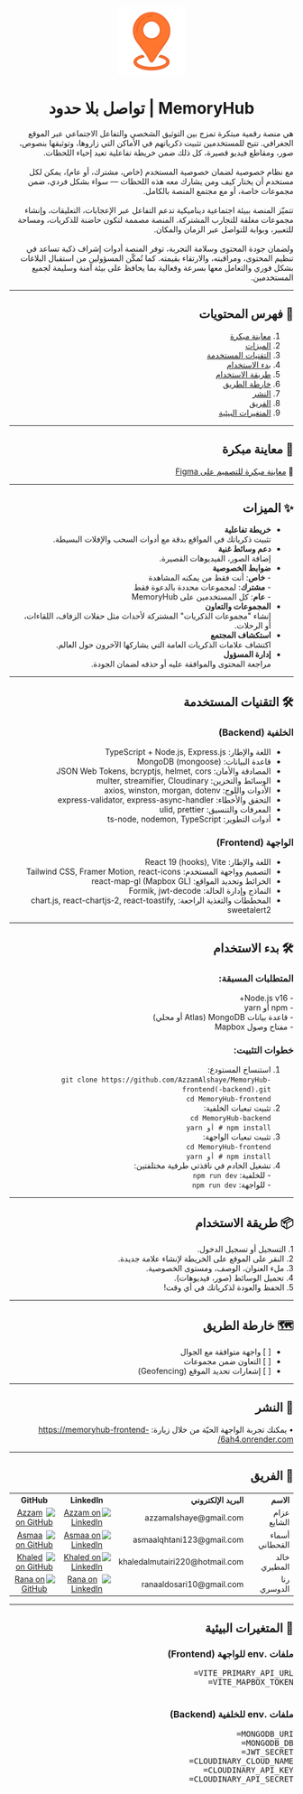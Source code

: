 <div dir="rtl">

  <p align="center">
    <img src="/public/m-logo.webp" alt="MemoryHub Logo" width="120" />
  </p>

  <h1 align="center">MemoryHub | تواصل بلا حدود</h1>

  <p align="right">
    هي منصة رقمية مبتكرة تمزج بين التوثيق الشخصي والتفاعل الاجتماعي عبر الموقع الجغرافي. تتيح للمستخدمين تثبيت ذكرياتهم في الأماكن التي زاروها، وتوثيقها بنصوص، صور، ومقاطع فيديو قصيرة، كل ذلك ضمن خريطة تفاعلية تعيد إحياء اللحظات.
    <br><br>
    مع نظام خصوصية لضمان خصوصية المستخدم (خاص، مشترك، أو عام)، يمكن لكل مستخدم أن يختار كيف ومن يشارك معه هذه اللحظات — سواء بشكل فردي، ضمن مجموعات خاصة، أو مع مجتمع المنصة بالكامل.
    <br><br>
    تتميّز المنصة ببيئة اجتماعية ديناميكية تدعم التفاعل عبر الإعجابات، التعليقات، وإنشاء مجموعات مغلقة للتجارب المشتركة. المنصة مصممة لتكون حاضنة للذكريات، ومساحة للتعبير، وبوابة للتواصل عبر الزمان والمكان.
    <br><br>
    ولضمان جودة المحتوى وسلامة التجربة، توفر المنصة أدوات إشراف ذكية تساعد في تنظيم المحتوى، ومراقبته، والارتقاء بقيمته. كما تُمكّن المسؤولين من استقبال البلاغات بشكل فوري والتعامل معها بسرعة وفعالية بما يحافظ على بيئة آمنة وسليمة لجميع المستخدمين.
  </p>

  <hr>

  <h2 align="right">🚀 فهرس المحتويات</h2>
  <ol align="right">
    <li><a href="#معاينة-مبكرة">معاينة مبكرة</a></li>
    <li><a href="#✨-الميزات">الميزات</a></li>
    <li><a href="#🛠️-التقنيات-المستخدمة">التقنيات المستخدمة</a></li>
    <li><a href="#🛠️-بدء-الاستخدام">بدء الاستخدام</a></li>
    <li><a href="#📦-طريقة-الاستخدام">طريقة الاستخدام</a></li>
    <li><a href="#🗺️-خارطة-الطريق">خارطة الطريق</a></li>
    <li><a href="#🔗-النشر">النشر</a></li>
    <li><a href="#👥-الفريق">الفريق</a></li>
    <li><a href="#🔑-المتغيرات-البيئية">المتغيرات البيئية</a></li>
  </ol>

  <hr>

  <!-- New section for the Figma preview -->
  <h2 align="right" id="معاينة-مبكرة">🔗 معاينة مبكرة</h2>
  <p align="right">
    🚧 <a href="https://www.figma.com/design/SS5Ju78KmE7LVDcO08baze/Memory-Hub?node-id=241-2&p=f&t=u3mIzPWTgMkL3QkG-0" target="_blank">
      معاينة مبكرة للتصميم على Figma
    </a>
  </p>

  <hr>

  <h2 align="right" id="✨-الميزات">✨ الميزات</h2>
  <ul align="right">
    <li><strong>خريطة تفاعلية</strong><br>تثبيت ذكرياتك في المواقع بدقة مع أدوات السحب والإفلات البسيطة.</li>
    <li><strong>دعم وسائط غنية</strong><br>إضافة الصور، الفيديوهات القصيرة.</li>
    <li><strong>ضوابط الخصوصية</strong><br>
      - <strong>خاص</strong>: أنت فقط من يمكنه المشاهدة<br>
      - <strong>مشترك</strong>: لمجموعات محددة بالدعوة فقط<br>
      - <strong>عام</strong>: كل المستخدمين على MemoryHub
    </li>
    <li><strong>المجموعات والتعاون</strong><br>إنشاء "مجموعات الذكريات" المشتركة لأحداث مثل حفلات الزفاف، اللقاءات، أو الرحلات.</li>
    <li><strong>استكشاف المجتمع</strong><br>اكتشاف علامات الذكريات العامة التي يشاركها الآخرون حول العالم.</li>
    <li><strong>إدارة المسؤول</strong><br>مراجعة المحتوى والموافقة عليه أو حذفه لضمان الجودة.</li>
  </ul>

  <hr>

  <h2 align="right" id="🛠️-التقنيات-المستخدمة">🛠️ التقنيات المستخدمة</h2>

  <h3 align="right">الخلفية (Backend)</h3>
  <ul align="right">
    <li>اللغة والإطار: TypeScript + Node.js, Express.js</li>
    <li>قاعدة البيانات: MongoDB (mongoose)</li>
    <li>المصادقة والأمان: JSON Web Tokens, bcryptjs, helmet, cors</li>
    <li>الوسائط والتخزين: multer, streamifier, Cloudinary</li>
    <li>الأدوات واللوج: axios, winston, morgan, dotenv</li>
    <li>التحقق والأخطاء: express-validator, express-async-handler</li>
    <li>المعرفات والتنسيق: ulid, prettier</li>
    <li>أدوات التطوير: ts-node, nodemon, TypeScript</li>
  </ul>

  <h3 align="right">الواجهة (Frontend)</h3>
  <ul align="right">
    <li>اللغة والإطار: React 19 (hooks), Vite</li>
    <li>التصميم وواجهة المستخدم: Tailwind CSS, Framer Motion, react-icons</li>
    <li>الخرائط وتحديد المواقع: react-map-gl (Mapbox GL)</li>
    <li>النماذج وإدارة الحالة: Formik, jwt-decode</li>
    <li>المخططات والتغذية الراجعة: chart.js, react-chartjs-2, react-toastify, sweetalert2</li>
  </ul>

  <hr>

  <h2 align="right" id="🛠️-بدء-الاستخدام">🛠️ بدء الاستخدام</h2>

  <h3 align="right">المتطلبات المسبقة:</h3>
  <p align="right">
    - Node.js v16+<br>
    - npm أو yarn<br>
    - قاعدة بيانات MongoDB (Atlas أو محلي)<br>
    - مفتاح وصول Mapbox
  </p>

  <h3 align="right">خطوات التثبيت:</h3>
  <ol align="right">
    <li>استنساخ المستودع:<br>
      <code>git clone https://github.com/AzzamAlshaye/MemoryHub-frontend(-backend).git<br>cd MemoryHub-frontend</code>
    </li>
    <li>تثبيت تبعيات الخلفية:<br>
      <code>cd MemoryHub-backend<br>npm install # أو yarn</code>
    </li>
    <li>تثبيت تبعيات الواجهة:<br>
      <code>cd MemoryHub-frontend<br>npm install # أو yarn</code>
    </li>
    <li>تشغيل الخادم في نافذتي طرفية مختلفتين:<br>
      - للخلفية: <code>npm run dev</code><br>
      - للواجهة: <code>npm run dev</code>
    </li>
  </ol>

  <hr>

  <h2 align="right" id="📦-طريقة-الاستخدام">📦 طريقة الاستخدام</h2>
  <p align="right">
    1. التسجيل أو تسجيل الدخول.<br>
    2. النقر على الموقع على الخريطة لإنشاء علامة جديدة.<br>
    3. ملء العنوان، الوصف، ومستوى الخصوصية.<br>
    4. تحميل الوسائط (صور، فيديوهات).<br>
    5. الحفظ والعودة لذكرياتك في أي وقت!
  </p>

  <hr>

  <h2 align="right" id="🗺️-خارطة-الطريق">🗺️ خارطة الطريق</h2>
  <ul align="right">
    <li>[ ] واجهة متوافقة مع الجوال</li>
    <li>[ ] التعاون ضمن مجموعات</li>
    <li>[ ] إشعارات تحديد الموقع (Geofencing)</li>
  </ul>

  <hr>

  <h2 align="right" id="🔗-النشر">🔗 النشر</h2>
  <p align="right">
    • يمكنك تجربة الواجهة الحيّة من خلال زيارة:  
    <a href="https://memoryhub-frontend-6ah4.onrender.com/" target="_blank">https://memoryhub-frontend-6ah4.onrender.com/</a>
  </p>

  <hr>

  <h2 align="right" id="👥-الفريق">👥 الفريق</h2>
  <div align="right" style="width:100%; clear:both;">
    <table>
      <tr>
        <th align="right">الاسم</th>
        <th align="right">البريد الإلكتروني</th>
        <th align="center">LinkedIn</th>
        <th align="center">GitHub</th>
      </tr>
      <tr>
        <td align="right">عزام الشايع</td>
        <td align="right">azzamalshaye@gmail.com</td>
        <td align="center">
          <a href="https://www.linkedin.com/in/azzam-alshaye/">
            <img src="https://img.shields.io/badge/-LinkedIn-0A66C2?style=flat-square&logo=linkedin&logoColor=white" alt="Azzam on LinkedIn" height="20"/>
          </a>
        </td>
        <td align="center">
          <a href="https://github.com/AzzamAlshaye">
            <img src="https://img.shields.io/badge/-GitHub-181717?style=flat-square&logo=github&logoColor=white" alt="Azzam on GitHub" height="20"/>
          </a>
        </td>
      </tr>
      <tr>
        <td align="right">أسماء القحطاني</td>
        <td align="right">asmaalqhtani123@gmail.com</td>
        <td align="center">
          <a href="https://www.linkedin.com/in/asmaalqahtani/">
            <img src="https://img.shields.io/badge/-LinkedIn-0A66C2?style=flat-square&logo=linkedin&logoColor=white" alt="Asmaa on LinkedIn" height="20"/>
          </a>
        </td>
        <td align="center">
          <a href="https://github.com/AAbAlQahtani">
            <img src="https://img.shields.io/badge/-GitHub-181717?style=flat-square&logo=github&logoColor=white" alt="Asmaa on GitHub" height="20"/>
          </a>
        </td>
      </tr>
      <tr>
        <td align="right">خالد المطيري</td>
        <td align="right">khaledalmutairi220@hotmail.com</td>
        <td align="center">
          <a href="https://www.linkedin.com/in/khaled-almutairi-06450228a">
            <img src="https://img.shields.io/badge/-LinkedIn-0A66C2?style=flat-square&logo=linkedin&logoColor=white" alt="Khaled on LinkedIn" height="20"/>
          </a>
        </td>
        <td align="center">
          <a href="https://github.com/g39g1">
            <img src="https://img.shields.io/badge/-GitHub-181717?style=flat-square&logo=github&logoColor=white" alt="Khaled on GitHub" height="20"/>
          </a>
        </td>
      </tr>
      <tr>
        <td align="right">رنا الدوسري</td>
        <td align="right">ranaaldosari10@gmail.com</td>
        <td align="center">
          <a href="https://www.linkedin.com/in/rana-aldosari-08b84a2a7/">
            <img src="https://img.shields.io/badge/-LinkedIn-0A66C2?style=flat-square&logo=linkedin&logoColor=white" alt="Rana on LinkedIn" height="20"/>
          </a>
        </td>
        <td align="center">
          <a href="https://github.com/RanaAldosari">
            <img src="https://img.shields.io/badge/-GitHub-181717?style=flat-square&logo=github&logoColor=white" alt="Rana on GitHub" height="20"/>
          </a>
        </td>
      </tr>
    </table>
  </div>

  <hr>

  <h2 align="right" id="🔑-المتغيرات-البيئية">🔑 المتغيرات البيئية</h2>

  <h3 align="right">ملفات .env للواجهة (Frontend)</h3>
  <pre align="right">
VITE_PRIMARY_API_URL=
VITE_MAPBOX_TOKEN=
  </pre>

  <h3 align="right">ملفات .env للخلفية (Backend)</h3>
  <pre align="right">
MONGODB_URI=
MONGODB_DB=
JWT_SECRET=
CLOUDINARY_CLOUD_NAME=
CLOUDINARY_API_KEY=
CLOUDINARY_API_SECRET=
  </pre>

</div>
